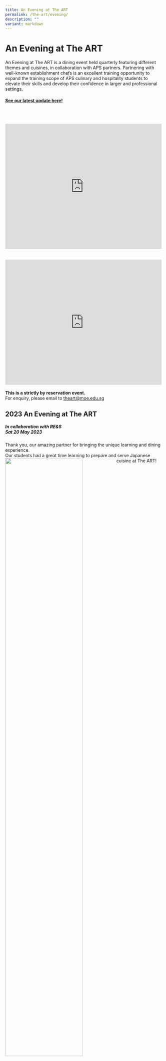 ```yaml
---
title: An Evening at The ART
permalink: /the-art/evening/
description: ""
variant: markdown
---
```

An Evening at The ART
==================

An Evening at The ART is a dining event held quarterly featuring different themes and cuisines, in collaboration with APS partners.
Partnering with well-known establishment chefs is an excellent training opportunity to expand the training scope of APS culinary and hospitality students to elevate their skills and develop their confidence in larger and professional settings.

#### [See our latest update here!](https://sites.google.com/view/the-art-menu/home)
<br><br>

<iframe src="https://docs.google.com/presentation/d/e/2PACX-1vTAHkcB83-Ds1yHIMi0EPgRniKs3OEqngUwl9EYHwy-c9RiDIiIsQBnJgbCTghyLeanAmitV3uG8_uC/embed?start=true&amp;loop=false&amp;delayms=3000" frameborder="0" width="500" height="400" allowfullscreen="true" align="left"></iframe>
<br clear="left"><br><br>
<iframe src="https://docs.google.com/presentation/d/e/2PACX-1vRLM6hGVOdUEyi4wSF1YgCpbBQjve_vI_-WVX8xaOkb4CKGErfoektnnS78xCU15OKMxn2XbfmUfKBg/embed?start=true&amp;loop=false&amp;delayms=3000" frameborder="0" width="500" height="400" allowfullscreen="true" align="left"></iframe>

<br clear="left"><br>
**This is a strictly by reservation event.**<br>
For enquiry, please email to <a href="mailto:theart@moe.edu.sg">theart@moe.edu.sg</a>

2023 An Evening at The ART
-------------------------



##### In collaboration with RE&amp;S<br>Sat 20 May 2023
Thank you, our amazing partner for bringing the unique learning and dining experience.<br>
Our students had a great time learning to prepare and serve Japanese cuisine at The ART!
<img src="/images/ART/eta202305.jpg" style="width:70%" align="left"><br clear="left"><br>
<img src="/images/ART/eta202305a.jpg" style="width:70%" align="left"><br clear="left"><br>
<img src="/images/ART/eta202305b.jpg" style="width:70%" align="left">
<br clear="left">

##### In collaboration with Conrad Centennial <br>Sat 25 Mar 2023
Our special guest Chef Atish and his culinary team kicked off this 2023 season with Modern Spanish themed cuisine.
This event is much more meaningful as we have our former student coming back as part of the Conrad team.
<img src="/images/ART/eta202303a.JPG" style="width:70%" align="left">
<br clear="left"><br>
<img src="/images/ART/eta202303c.jpg" style="width:70%" align="left">
<br clear="left"><br>
<img src="/images/ART/eta202303b.jpg" style="width:70%" align="left">
<br clear="left"><br>

2022 An Evening @ The ART
-------------------------
![](/images/ART/eta202211.jpg)

![](/images/ART/eta202208.jpg)

![](/images/ART/eta202205.jpg)

![](/images/ART/eta202203.jpg)

2021 An Evening @ The ART Series
--------------------------------

![](/images/ART/eta202111.jpg)

![](/images/ART/eta202109.jpg)


\-----------------------------------------------------------------------------------------------------------

*No event held in Year 2020 due to COVID-19 restrictions.*

\-----------------------------------------------------------------------------------------------------------

2019 An Evening @ The ART Series
--------------------------------

![](/images/ART/eta201911.jpg)

![](/images/ART/eta201908.jpg)

![](/images/ART/eta201905.jpg)

![](/images/ART/eta201903.jpg)



Previous Evening at The ART Collaborations
-----------------------------------------

Click here to see more